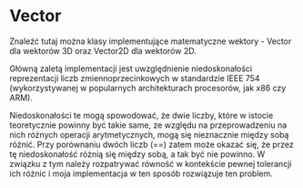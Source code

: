 Vector
======
Znaleźć tutaj można klasy implementujące matematyczne wektory - Vector dla wektorów 3D oraz Vector2D dla wektorów 2D.

Główną zaletą implementacji jest uwzględnienie niedoskonałości reprezentacji liczb zmiennoprzecinkowych w standardzie IEEE 754 (wykorzystywanej w popularnych architekturach procesorów, jak x86 czy ARM).

Niedoskonałości te mogą spowodować, że dwie liczby, które w istocie teoretycznie powinny być takie same, ze względu na przeprowadzeniu na nich różnych operacji arytmetycznych, mogą się nieznacznie między sobą różnić. Przy porównaniu dwóch liczb (==) zatem może okazać się, że przez tę niedoskonałość różnią się między sobą, a tak być nie powinno. W związku z tym należy rozpatrywać równość w kontekście pewnej tolerancji ich różnic i moja implementacja w ten sposób rozwiązuje ten problem.